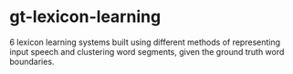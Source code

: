 # gt-lexicon-learning
6 lexicon learning systems built using different methods of representing input speech and clustering word segments, given the ground truth word boundaries.
